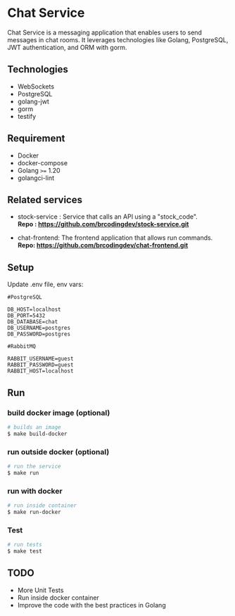 # Chat Service

Chat Service is a messaging application that enables users to send messages in chat rooms. It leverages technologies like Golang, PostgreSQL, JWT authentication, and ORM with gorm.

## Technologies
- WebSockets
- PostgreSQL
- golang-jwt
- gorm
- testify


## Requirement
- Docker
- docker-compose
- Golang `>=` 1.20
- golangci-lint


## Related services
- stock-service : Service that calls an API using a "stock_code".  <br/>
  <b>Repo : https://github.com/brcodingdev/stock-service.git </b>


- chat-frontend: The frontend application that allows run commands. <br/>
  <b>Repo: https://github.com/brcodingdev/chat-frontend.git </b>

## Setup
Update .env file, env vars:

```
#PostgreSQL

DB_HOST=localhost
DB_PORT=5432
DB_DATABASE=chat
DB_USERNAME=postgres
DB_PASSWORD=postgres
 
#RabbitMQ  

RABBIT_USERNAME=guest
RABBIT_PASSWORD=guest
RABBIT_HOST=localhost
```

## Run

### build docker image (optional)

```bash
# builds an image
$ make build-docker
```

### run outside docker (optional)

```bash
# run the service
$ make run
```

### run with docker

```bash
# run inside container
$ make run-docker
```

### Test

```bash
# run tests
$ make test
```

## TODO
 - More Unit Tests
 - Run inside docker container
 - Improve the code with the best practices in Golang